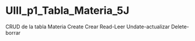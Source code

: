 # UIII_p1_Tabla_Materia_5J
CRUD de la tabla Materia Create Crear Read-Leer Undate-actualizar Delete-borrar
